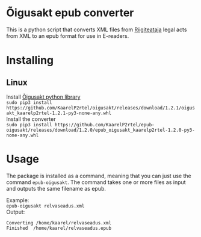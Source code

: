 # Õigusakt epub converter
This is a python script that converts XML files from [Riigiteataja](https://www.riigiteataja.ee/index.html) legal acts from XML to an epub format for use in E-readers.


# Installing
## Linux
Install [Õigusakt python library](https://github.com/KaarelP2rtel/oigusakt)  
`sudo pip3 install https://github.com/KaarelP2rtel/oigusakt/releases/download/1.2.1/oigusakt_kaarelp2rtel-1.2.1-py3-none-any.whl`  
Install the converter  
`sudo pip3 install https://github.com/KaarelP2rtel/epub-oigusakt/releases/download/1.2.0/epub_oigusakt_kaarelp2rtel-1.2.0-py3-none-any.whl`  
  
# Usage
The package is installed as a command, meaning that you can just use the command `epub-oigusakt`. The command takes one or more files as input and outputs the same filename as epub.  
  
Example:  
```epub-oigusakt relvaseadus.xml```  
Output:  
```
Converting /home/kaarel/relvaseadus.xml  
Finished  /home/kaarel/relvaseadus.epub  
```


